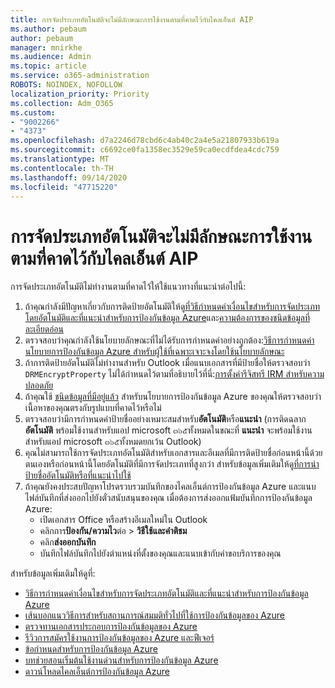 ```yaml
---
title: การจัดประเภทอัตโนมัติจะไม่มีลักษณะการใช้งานตามที่คาดไว้กับไคลเอ็นต์ AIP
ms.author: pebaum
author: pebaum
manager: mnirkhe
ms.audience: Admin
ms.topic: article
ms.service: o365-administration
ROBOTS: NOINDEX, NOFOLLOW
localization_priority: Priority
ms.collection: Adm_O365
ms.custom:
- "9002266"
- "4373"
ms.openlocfilehash: d7a2246d78cbd6c4ab40c2a4e5a21807933b619a
ms.sourcegitcommit: c6692ce0fa1358ec3529e59ca0ecdfdea4cdc759
ms.translationtype: MT
ms.contentlocale: th-TH
ms.lasthandoff: 09/14/2020
ms.locfileid: "47715220"
---
```

# <a name="automatic-classification-not-behaving-as-expected-with-the-aip-client"></a>การจัดประเภทอัตโนมัติจะไม่มีลักษณะการใช้งานตามที่คาดไว้กับไคลเอ็นต์ AIP

การจัดประเภทอัตโนมัติไม่ทำงานตามที่คาดไว้ให้ใช้แนวทางที่แนะนำต่อไปนี้:

1. ถ้าคุณกำลังมีปัญหาเกี่ยวกับการติดป้ายอัตโนมัติให้ดู[ที่วิธีกำหนดค่าเงื่อนไขสำหรับการจัดประเภทโดยอัตโนมัติและที่แนะนำสำหรับการป้องกันข้อมูล Azure](https://docs.microsoft.com/azure/information-protection/configure-policy-classification)และ[ความต้องการของชนิดข้อมูลที่ละเอียดอ่อน](https://docs.microsoft.com/microsoft-365/compliance/sensitive-information-type-entity-definitions)
2. ตรวจสอบว่าคุณกำลังใช้นโยบายลักษณะที่ไม่ได้รับการกำหนดค่าอย่างถูกต้อง:[วิธีการกำหนดค่านโยบายการป้องกันข้อมูล Azure สำหรับผู้ใช้ที่เฉพาะเจาะจงโดยใช้นโยบายลักษณะ](https://docs.microsoft.com/azure/information-protection/configure-policy-scope)
3. ถ้าการติดป้ายอัตโนมัติไม่ทำงานสำหรับ Outlook เมื่อแนบเอกสารที่มีป้ายชื่อให้ตรวจสอบว่า `DRMEncryptProperty` ไม่ได้กำหนดไว้ตามที่อธิบายไว้ที่นี่:[การตั้งค่ารีจิสทรี IRM สำหรับความปลอดภัย](https://docs.microsoft.com/deployoffice/security/protect-sensitive-messages-and-documents-by-using-irm-in-office#office-2016-irm-registry-key-options)
4. ถ้าคุณใช้ [ชนิดข้อมูลที่มีอยู่แล้ว](https://support.office.com/article/What-the-sensitive-information-types-look-for-fd505979-76be-4d9f-b459-abef3fc9e86b) สำหรับนโยบายการป้องกันข้อมูล Azure ของคุณให้ตรวจสอบว่าเนื้อหาของคุณตรงกับรูปแบบที่คาดไว้หรือไม่
5. ตรวจสอบว่ามีการกำหนดค่าป้ายชื่ออย่างเหมาะสมสำหรับ**อัตโนมัติ**หรือ**แนะนำ** (การติดฉลาก**อัตโนมัติ** พร้อมใช้งานสำหรับแอป microsoft ๓๖๕ทั้งหมดในขณะที่ **แนะนำ** จะพร้อมใช้งานสำหรับแอป microsoft ๓๖๕ทั้งหมดยกเว้น Outlook)
6. คุณไม่สามารถใช้การจัดประเภทอัตโนมัติสำหรับเอกสารและอีเมลที่มีการติดป้ายชื่อก่อนหน้านี้ด้วยตนเองหรือก่อนหน้านี้โดยอัตโนมัติที่มีการจัดประเภทที่สูงกว่า  สำหรับข้อมูลเพิ่มเติมให้ดู[ที่การนำป้ายชื่ออัตโนมัติหรือที่แนะนำไปใช้](https://docs.microsoft.com/azure/information-protection/configure-policy-classification#how-automatic-or-recommended-labels-are-applied)
7. ถ้าคุณยังคงประสบปัญหาโปรดรวบรวมบันทึกของไคลเอ็นต์การป้องกันข้อมูล Azure และแนบไฟล์บันทึกที่ส่งออกไปยังตั๋วสนับสนุนของคุณ เมื่อต้องการส่งออกแฟ้มบันทึกการป้องกันข้อมูล Azure:
    - เปิดเอกสาร Office หรือสร้างอีเมลใหม่ใน Outlook
    - คลิกการ**ป้องกัน/ความไว**ต่อ  >  **วิธีใช้และคำติชม**
    - คลิก**ส่งออกบันทึก**
    - บันทึกไฟล์บันทึกไปยังตำแหน่งที่ตั้งของคุณและแนบเข้ากับคำขอบริการของคุณ

สำหรับข้อมูลเพิ่มเติมให้ดูที่:

- [วิธีการกำหนดค่าเงื่อนไขสำหรับการจัดประเภทอัตโนมัติและที่แนะนำสำหรับการป้องกันข้อมูล Azure](https://docs.microsoft.com/azure/information-protection/configure-policy-classification)
- [เส้นบอกแนววิธีการสำหรับสถานการณ์สมมติทั่วไปที่ใช้การป้องกันข้อมูลของ Azure](https://docs.microsoft.com/azure/information-protection/how-to-guides)
- [ตรวจทานเอกสารประกอบการป้องกันข้อมูลของ Azure](https://docs.microsoft.com/azure/information-protection/what-is-information-protection)
- [รีวิวการสมัครใช้งานการป้องกันข้อมูลของ Azure และฟีเจอร์](https://azure.microsoft.com/pricing/details/information-protection)
- [ข้อกำหนดสำหรับการป้องกันข้อมูล Azure](https://docs.microsoft.com/azure/information-protection/get-started/requirements)
- [บทช่วยสอนเริ่มต้นใช้งานด่วนสำหรับการป้องกันข้อมูล Azure](https://docs.microsoft.com/azure/information-protection/get-started/infoprotect-quick-start-tutorial)
- [ดาวน์โหลดไคลเอ็นต์การป้องกันข้อมูล Azure](https://www.microsoft.com/download/details.aspx?id=53018)
